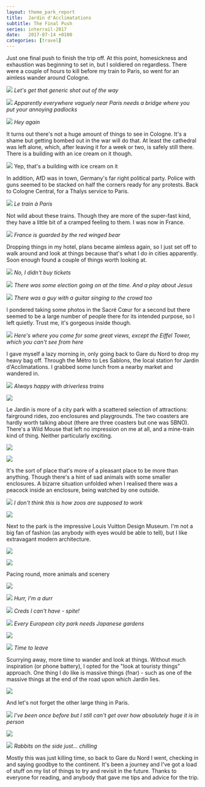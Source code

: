 ```yaml
---
layout: theme_park_report
title:  Jardin d'Acclimatations
subtitle: The Final Push
series: interrail-2017
date:   2017-07-14 +0100
categories: [travel]
---
```


Just one final push to finish the trip off. At this point, homesickness and exhaustion was beginning to set in, but I soldiered on regardless. There were a couple of hours to kill before my train to Paris, so went for an aimless wander around Cologne.

![](http://i.imgur.com/TbiZHsj.jpg)
*Let's get that generic shot out of the way*

![](http://i.imgur.com/MyO09lS.jpg)
*Apparently everywhere vaguely near Paris needs a bridge where you put your annoying padlocks*

![](http://i.imgur.com/RZod1eJ.jpg)
*Hey again*

It turns out there's not a huge amount of things to see in Cologne. It's a shame but getting bombed out in the war will do that. At least the cathedral was left alone, which, after leaving it for a week or two, is safely still there. There is a building with an ice cream on it though.

![](http://i.imgur.com/bMlFglP.jpg)
Yep, that's a building with ice cream on it

In addition, AfD was in town, Germany's far right political party. Police with guns seemed to be stacked on half the corners ready for any protests. Back to Cologne Central, for a Thalys service to Paris.

![](http://i.imgur.com/sGCZ81z.jpg)
*Le train à Paris*

Not wild about these trains. Though they are more of the super-fast kind, they have a little bit of a cramped feeling to them. I was now in France.

![](http://i.imgur.com/ApwEzsE.jpg)
*France is guarded by the red winged bear*

Dropping things in my hotel, plans became aimless again, so I just set off to walk around and look at things because that's what I do in cities apparently. Soon enough found a couple of things worth looking at.

![](http://i.imgur.com/AZ0pakf.jpg)
*No, I didn't buy tickets*

![](http://i.imgur.com/yGRpfGA.jpg)
*There was some election going on at the time. And a play about Jesus*

![](http://i.imgur.com/awYpxfe.jpg)
*There was a guy with a guitar singing to the crowd too*

I pondered taking some photos in the Sacré Cœur for a second but there seemed to be a large number of people there for its intended purpose, so I left quietly. Trust me, it's gorgeous inside though.

![](http://i.imgur.com/ywRkD0p.jpg)
*Here's where you come for some great views, except the Eiffel Tower, which you can't see from here*

I gave myself a lazy morning in, only going back to Gare du Nord to drop my heavy bag off. Through the Métro to Les Sablons, the local station for Jardin d'Acclimatations. I grabbed some lunch from a nearby market and wandered in.

![](http://i.imgur.com/XSjNvdV.jpg)
*Always happy with driverless trains*

![](http://i.imgur.com/gYjffb9.jpg)

Le Jardin is more of a city park with a scattered selection of attractions: fairground rides, zoo enclosures and playgrounds. The two coasters are hardly worth talking about (there are three coasters but one was SBNO). There's a Wild Mouse that left no impression on me at all, and a mine-train kind of thing. Neither particularly exciting.

![](http://i.imgur.com/N5r95pM.jpg)

![](http://i.imgur.com/FQejdYl.jpg)

It's the sort of place that's more of a pleasant place to be more than anything. Though there's a hint of sad animals with some smaller enclosures. A bizarre situation unfolded when I realised there was a peacock inside an enclosure, being watched by one outside.

![](http://i.imgur.com/PX3Asn8.jpg)
*I don't think this is how zoos are supposed to work*

![](http://i.imgur.com/Et4arny.jpg)

Next to the park is the impressive Louis Vuitton Design Museum. I'm not a big fan of fashion (as anybody with eyes would be able to tell), but I like extravagant modern architecture.

![](http://i.imgur.com/vgvRJYn.jpg)

![](http://i.imgur.com/NZdqhuW.jpg)

Pacing round, more animals and scenery

![](http://i.imgur.com/aTO00vi.jpg)

![](http://i.imgur.com/YOs4dRW.jpg)
*Hurr, I'm a durr*

![](http://i.imgur.com/N6bVuln.jpg)
*Creds I can't have - spite!*

![](http://i.imgur.com/9pAjGVl.jpg)
*Every European city park needs Japanese gardens*

![](http://i.imgur.com/ZGHBvpJ.jpg)

![](http://i.imgur.com/1YxcPln.jpg)
*Time to leave*

Scurrying away, more time to wander and look at things. Without much inspiration (or phone battery), I opted for the "look at touristy things" approach. One thing I do like is massive things (fnar) - such as one of the massive things at the end of the road upon which Jardin lies.

![](http://i.imgur.com/8snKCvx.jpg)

And let's not forget the other large thing in Paris.

![](http://i.imgur.com/F8Kr0m4.jpg)
*I've been once before but I still can't get over how absolutely huge it is in person*

![](http://i.imgur.com/JEkh55l.jpg)

![](http://i.imgur.com/Nd1YfA6.jpg)
*Rabbits on the side just... chilling*

Mostly this was just killing time, so back to Gare du Nord I went, checking in and saying goodbye to the continent. It's been a journey and I've got a load of stuff on my list of things to try and revisit in the future. Thanks to everyone for reading, and anybody that gave me tips and advice for the trip.